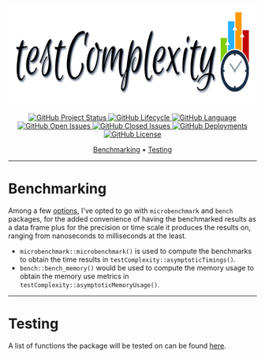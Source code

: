 <p align = "center">
<img width = "740" height = "200" src = "Images/TransparentLogo.png" >
</p>

<p align="center">
    <a href="https://www.repostatus.org/#active">
    <img src="https://www.repostatus.org/badges/latest/active.svg"
         alt="GitHub Project Status">
    <a href="https://github.com/Anirban166/testComplexity">
    <img src="https://img.shields.io/badge/lifecycle-experimental-orange.svg"
         alt="GitHub Lifecycle">
    <a href="https://www.r-project.org/">
    <img src="https://img.shields.io/github/languages/top/Anirban166/testComplexity?label=R"
         alt="GitHub Language">
    <a href="https://github.com/Anirban166/testComplexity/issues">
    <img src="https://img.shields.io/github/issues-raw/Anirban166/testComplexity?color=important&label=Open%20Issues"
         alt="GitHub Open Issues">
    <a href="https://github.com/Anirban166/testComplexity/issues?q=is%3Aissue+is%3Aclosed">
    <img src="https://img.shields.io/github/issues-closed-raw/Anirban166/testComplexity?color=brightgreen&label=Closed%20Issues"
         alt="GitHub Closed Issues">
         <a href="https://anirban166.github.io/testComplexity/">
    <img src="https://img.shields.io/github/deployments/Anirban166/testComplexity/github-pages?label=Deployments%20%7C%20Github%20Pages"
         alt="GitHub Deployments">
         <a href="https://github.com/Anirban166/testComplexity/blob/master/LICENSE.md">
    <img src="https://img.shields.io/github/license/mashape/apistatus.svg"
         alt="GitHub License">
</p> 
<p align="center">
  <a href="#benchmarking">Benchmarking</a> •
  <a href="#testing">Testing</a> 
</p>    
             
---         
# Benchmarking
Among a few [options](https://anirban166.github.io//Benchmarking/), I've opted to go with `microbenchmark` and `bench` packages, for the added convenience of having the benchmarked results as a data frame plus for the precision or time scale it produces the results on, ranging from nanoseconds to milliseconds at the least. 
- `microbenchmark::microbenchmark()` is used to compute the benchmarks to obtain the time results in `testComplexity::asymptoticTimings()`. 
- `bench::bench_memory()` would be used to compute the memory usage to obtain the memory use metrics in `testComplexity::asymptoticMemoryUsage()`.

---             
# Testing
A list of functions the package will be tested on can be found [here](https://github.com/Anirban166/testComplexity/issues/2#issue-615087634).
